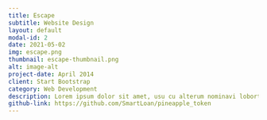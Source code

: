 ```yaml
---
title: Escape
subtitle: Website Design
layout: default
modal-id: 2
date: 2021-05-02
img: escape.png
thumbnail: escape-thumbnail.png
alt: image-alt
project-date: April 2014
client: Start Bootstrap
category: Web Development
description: Lorem ipsum dolor sit amet, usu cu alterum nominavi lobortis. At duo novum diceret. Tantas apeirian vix et, usu sanctus postulant inciderint ut, populo diceret necessitatibus in vim. Cu eum dicam feugiat noluisse.
github-link: https://github.com/SmartLoan/pineapple_token
---
```

